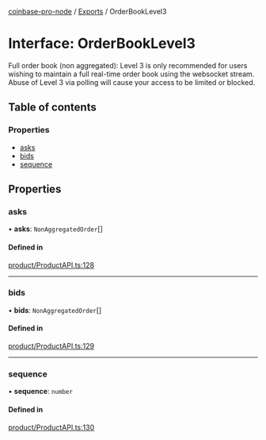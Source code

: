 [coinbase-pro-node](../README.md) / [Exports](../modules.md) / OrderBookLevel3

# Interface: OrderBookLevel3

Full order book (non aggregated): Level 3 is only recommended for users wishing to maintain a full real-time order book using the websocket stream. Abuse of Level 3 via polling will cause your access to be limited or blocked.

## Table of contents

### Properties

- [asks](OrderBookLevel3.md#asks)
- [bids](OrderBookLevel3.md#bids)
- [sequence](OrderBookLevel3.md#sequence)

## Properties

### asks

• **asks**: `NonAggregatedOrder`[]

#### Defined in

[product/ProductAPI.ts:128](https://github.com/bennycode/coinbase-pro-node/blob/7372d05/src/product/ProductAPI.ts#L128)

---

### bids

• **bids**: `NonAggregatedOrder`[]

#### Defined in

[product/ProductAPI.ts:129](https://github.com/bennycode/coinbase-pro-node/blob/7372d05/src/product/ProductAPI.ts#L129)

---

### sequence

• **sequence**: `number`

#### Defined in

[product/ProductAPI.ts:130](https://github.com/bennycode/coinbase-pro-node/blob/7372d05/src/product/ProductAPI.ts#L130)
